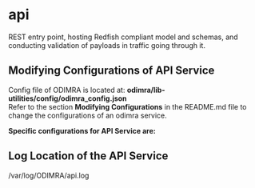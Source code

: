 # api
REST entry point, hosting Redfish compliant model and schemas, and conducting validation of payloads in traffic going through it.

##  Modifying Configurations of API Service
  
Config file of ODIMRA is located at: **odimra/lib-utilities/config/odimra_config.json**  
Refer to the section **Modifying Configurations** in the README.md file to change the configurations of an odimra service.
  
**Specific configurations for API Service are:**
  
  
##  Log Location of the API Service
  
/var/log/ODIMRA/api.log
  

